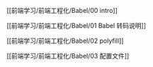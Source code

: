 [[前端学习/前端工程化/Babel/00 intro]]


[[前端学习/前端工程化/Babel/01 Babel 转码说明]]

[[前端学习/前端工程化/Babel/02 polyfill]]

[[前端学习/前端工程化/Babel/03 配置文件]]